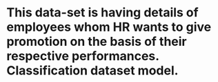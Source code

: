 # This data-set is having details of employees whom HR wants to give promotion on the basis of their respective performances. Classification dataset model.
